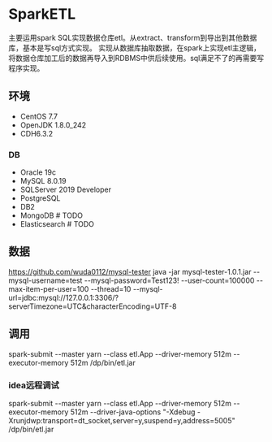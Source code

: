 # SparkETL
主要运用spark SQL实现数据仓库etl。从extract、transform到导出到其他数据库，基本是写sql方式实现。
实现从数据库抽取数据，在spark上实现etl主逻辑，将数据仓库加工后的数据再导入到RDBMS中供后续使用。sql满足不了的再需要写程序实现。
## 环境
* CentOS 7.7
* OpenJDK 1.8.0_242
* CDH6.3.2
### DB
* Oracle 19c
* MySQL 8.0.19
* SQLServer 2019 Developer
* PostgreSQL  
* DB2 
* MongoDB  # TODO
* Elasticsearch # TODO 

## 数据
https://github.com/wuda0112/mysql-tester
java -jar mysql-tester-1.0.1.jar --mysql-username=test --mysql-password=Test123! --user-count=100000 --max-item-per-user=100 --thread=10 --mysql-url=jdbc:mysql://127.0.0.1:3306/?serverTimezone=UTC&characterEncoding=UTF-8 

## 调用
spark-submit --master yarn --class etl.App --driver-memory 512m --executor-memory 512m /dp/bin/etl.jar
### idea远程调试
spark-submit --master yarn --class etl.App --driver-memory 512m --executor-memory 512m --driver-java-options "-Xdebug -Xrunjdwp:transport=dt_socket,server=y,suspend=y,address=5005" /dp/bin/etl.jar
